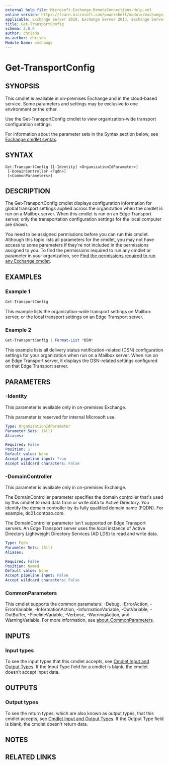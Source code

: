 ```yaml
---
external help file: Microsoft.Exchange.RemoteConnections-Help.xml
online version: https://learn.microsoft.com/powershell/module/exchange/get-transportconfig
applicable: Exchange Server 2010, Exchange Server 2013, Exchange Server 2016, Exchange Server 2019, Exchange Online
title: Get-TransportConfig
schema: 2.0.0
author: chrisda
ms.author: chrisda
Module Name: exchange
---
```


# Get-TransportConfig

## SYNOPSIS
This cmdlet is available in on-premises Exchange and in the cloud-based service. Some parameters and settings may be exclusive to one environment or the other.

Use the Get-TransportConfig cmdlet to view organization-wide transport configuration settings.

For information about the parameter sets in the Syntax section below, see [Exchange cmdlet syntax](https://learn.microsoft.com/powershell/exchange/exchange-cmdlet-syntax).

## SYNTAX

```
Get-TransportConfig [[-Identity] <OrganizationIdParameter>]
 [-DomainController <Fqdn>]
 [<CommonParameters>]
```

## DESCRIPTION
The Get-TransportConfig cmdlet displays configuration information for global transport settings applied across the organization when the cmdlet is run on a Mailbox server. When this cmdlet is run on an Edge Transport server, only the transportation configuration settings for the local computer are shown.

You need to be assigned permissions before you can run this cmdlet. Although this topic lists all parameters for the cmdlet, you may not have access to some parameters if they're not included in the permissions assigned to you. To find the permissions required to run any cmdlet or parameter in your organization, see [Find the permissions required to run any Exchange cmdlet](https://learn.microsoft.com/powershell/exchange/find-exchange-cmdlet-permissions).

## EXAMPLES

### Example 1
```powershell
Get-TransportConfig
```

This example lists the organization-wide transport settings on Mailbox server, or the local transport settings on an Edge Transport server.

### Example 2
```powershell
Get-TransportConfig | Format-List *DSN*
```

This example lists all delivery status notification-related (DSN) configuration settings for your organization when run on a Mailbox server. When run on an Edge Transport server, it displays the DSN-related settings configured on that Edge Transport server.

## PARAMETERS

### -Identity
This parameter is available only in on-premises Exchange.

This parameter is reserved for internal Microsoft use.

```yaml
Type: OrganizationIdParameter
Parameter Sets: (All)
Aliases:

Required: False
Position: 1
Default value: None
Accept pipeline input: True
Accept wildcard characters: False
```

### -DomainController
This parameter is available only in on-premises Exchange.

The DomainController parameter specifies the domain controller that's used by this cmdlet to read data from or write data to Active Directory. You identify the domain controller by its fully qualified domain name (FQDN). For example, dc01.contoso.com.

The DomainController parameter isn't supported on Edge Transport servers. An Edge Transport server uses the local instance of Active Directory Lightweight Directory Services (AD LDS) to read and write data.

```yaml
Type: Fqdn
Parameter Sets: (All)
Aliases:

Required: False
Position: Named
Default value: None
Accept pipeline input: False
Accept wildcard characters: False
```

### CommonParameters
This cmdlet supports the common parameters: -Debug, -ErrorAction, -ErrorVariable, -InformationAction, -InformationVariable, -OutVariable, -OutBuffer, -PipelineVariable, -Verbose, -WarningAction, and -WarningVariable. For more information, see [about_CommonParameters](https://go.microsoft.com/fwlink/p/?LinkID=113216).

## INPUTS

### Input types
To see the input types that this cmdlet accepts, see [Cmdlet Input and Output Types](https://go.microsoft.com/fwlink/p/?LinkId=616387). If the Input Type field for a cmdlet is blank, the cmdlet doesn't accept input data.

## OUTPUTS

### Output types
To see the return types, which are also known as output types, that this cmdlet accepts, see [Cmdlet Input and Output Types](https://go.microsoft.com/fwlink/p/?LinkId=616387). If the Output Type field is blank, the cmdlet doesn't return data.

## NOTES

## RELATED LINKS
